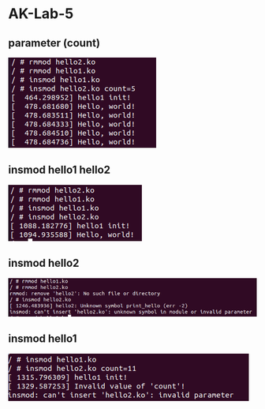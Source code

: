 # AK-Lab-5 # 
## parameter (count) ##
![Image alt](https://github.com/Gronario/lab5_ak1/blob/main/1.png)
## insmod hello1 hello2 ##
![Image alt](https://github.com/Gronario/lab5_ak1/blob/main/2.png)
## insmod hello2
![Image alt](https://github.com/Gronario/lab5_ak1/blob/main/3.png)
## insmod hello1
![Image alt](https://github.com/Gronario/lab5_ak1/blob/main/4.png)

